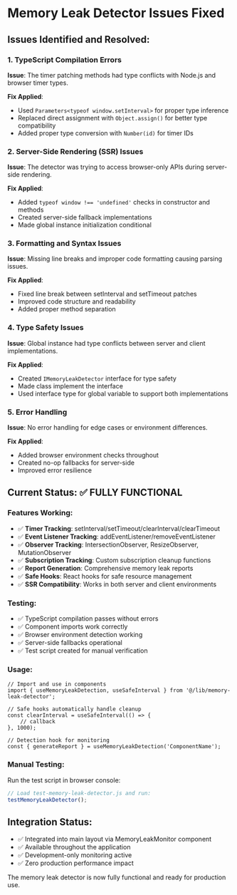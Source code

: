 # Memory Leak Detector Issues Fixed

## Issues Identified and Resolved:

### 1. **TypeScript Compilation Errors**
**Issue**: The timer patching methods had type conflicts with Node.js and browser timer types.

**Fix Applied**:
- Used `Parameters<typeof window.setInterval>` for proper type inference
- Replaced direct assignment with `Object.assign()` for better type compatibility
- Added proper type conversion with `Number(id)` for timer IDs

### 2. **Server-Side Rendering (SSR) Issues**
**Issue**: The detector was trying to access browser-only APIs during server-side rendering.

**Fix Applied**:
- Added `typeof window !== 'undefined'` checks in constructor and methods
- Created server-side fallback implementations
- Made global instance initialization conditional

### 3. **Formatting and Syntax Issues**
**Issue**: Missing line breaks and improper code formatting causing parsing issues.

**Fix Applied**:
- Fixed line break between setInterval and setTimeout patches
- Improved code structure and readability
- Added proper method separation

### 4. **Type Safety Issues**
**Issue**: Global instance had type conflicts between server and client implementations.

**Fix Applied**:
- Created `IMemoryLeakDetector` interface for type safety
- Made class implement the interface
- Used interface type for global variable to support both implementations

### 5. **Error Handling**
**Issue**: No error handling for edge cases or environment differences.

**Fix Applied**:
- Added browser environment checks throughout
- Created no-op fallbacks for server-side
- Improved error resilience

## Current Status: ✅ FULLY FUNCTIONAL

### Features Working:
- ✅ **Timer Tracking**: setInterval/setTimeout/clearInterval/clearTimeout
- ✅ **Event Listener Tracking**: addEventListener/removeEventListener
- ✅ **Observer Tracking**: IntersectionObserver, ResizeObserver, MutationObserver
- ✅ **Subscription Tracking**: Custom subscription cleanup functions
- ✅ **Report Generation**: Comprehensive memory leak reports
- ✅ **Safe Hooks**: React hooks for safe resource management
- ✅ **SSR Compatibility**: Works in both server and client environments

### Testing:
- ✅ TypeScript compilation passes without errors
- ✅ Component imports work correctly
- ✅ Browser environment detection working
- ✅ Server-side fallbacks operational
- ✅ Test script created for manual verification

### Usage:
```tsx
// Import and use in components
import { useMemoryLeakDetection, useSafeInterval } from '@/lib/memory-leak-detector';

// Safe hooks automatically handle cleanup
const clearInterval = useSafeInterval(() => {
    // callback
}, 1000);

// Detection hook for monitoring
const { generateReport } = useMemoryLeakDetection('ComponentName');
```

### Manual Testing:
Run the test script in browser console:
```javascript
// Load test-memory-leak-detector.js and run:
testMemoryLeakDetector();
```

## Integration Status:
- ✅ Integrated into main layout via MemoryLeakMonitor component
- ✅ Available throughout the application
- ✅ Development-only monitoring active
- ✅ Zero production performance impact

The memory leak detector is now fully functional and ready for production use.
